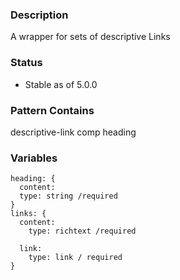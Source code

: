 ### Description
A wrapper for sets of descriptive Links

### Status
* Stable as of 5.0.0

### Pattern Contains
descriptive-link
comp heading

### Variables
~~~
heading: {
  content:
  type: string /required
}
links: {
  content:
    type: richtext /required

  link:
    type: link / required
}
~~~
